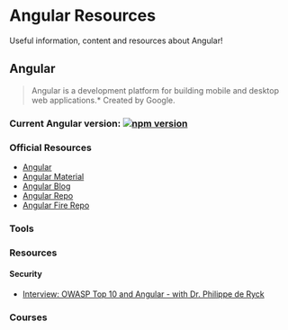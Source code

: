# Angular Resources

Useful information, content and resources about Angular!

## Angular

> Angular is a development platform for building mobile and desktop web applications.* Created by Google. 
 

### Current Angular version: [![npm version](https://badge.fury.io/js/@angular%2Fcore.svg)](https://badge.fury.io/js/@angular%2Fcore)

### Official Resources
* [Angular](https://angular.io/)
* [Angular Material](https://material.angular.io/)
* [Angular Blog](https://blog.angular.io/)
* [Angular Repo](https://github.com/angular/angular)
* [Angular Fire Repo](https://github.com/angular/angularfire)


### Tools

### Resources
#### Security
* [Interview: OWASP Top 10 and Angular - with Dr. Philippe de Ryck](https://www.youtube.com/watch?v=3-_7Sh47BV4)








### Courses
